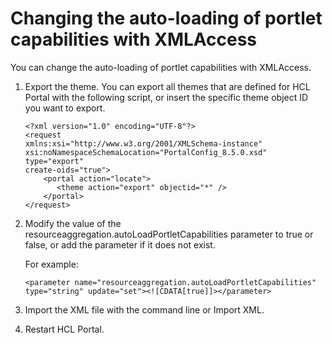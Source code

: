 # Changing the auto-loading of portlet capabilities with XMLAccess

You can change the auto-loading of portlet capabilities with XMLAccess.

1.  Export the theme. You can export all themes that are defined for HCL Portal with the following script, or insert the specific theme object ID you want to export.

    ```
    <?xml version="1.0" encoding="UTF-8"?>
    <request
    xmlns:xsi="http://www.w3.org/2001/XMLSchema-instance"
    xsi:noNamespaceSchemaLocation="PortalConfig_8.5.0.xsd" type="export"
    create-oids="true">
        <portal action="locate">
           <theme action="export" objectid="*" />
        </portal>
    </request>
    ```

2.  Modify the value of the resourceaggregation.autoLoadPortletCapabilities parameter to true or false, or add the parameter if it does not exist.

    For example:

    ```
    <parameter name="resourceaggregation.autoLoadPortletCapabilities" type="string" update="set"><![CDATA[true]]></parameter>
    ```

3.  Import the XML file with the command line or Import XML.

4.  Restart HCL Portal.



